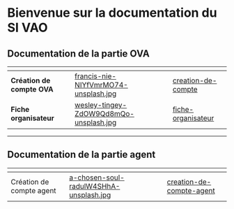 # Bienvenue sur la documentation du SI VAO

## Documentation de la partie OVA&#x20;

<table data-view="cards"><thead><tr><th></th><th data-hidden data-card-cover data-type="files"></th><th data-hidden data-card-target data-type="content-ref"></th></tr></thead><tbody><tr><td><strong>Création de compte OVA</strong></td><td><a href=".gitbook/assets/francis-nie-NIYfVmrMO74-unsplash.jpg">francis-nie-NIYfVmrMO74-unsplash.jpg</a></td><td><a href="front-ova/creation-de-compte/">creation-de-compte</a></td></tr><tr><td><strong>Fiche organisateur</strong></td><td><a href=".gitbook/assets/wesley-tingey-ZdOW9Qd8mQo-unsplash.jpg">wesley-tingey-ZdOW9Qd8mQo-unsplash.jpg</a></td><td><a href="front-ova/fiche-organisateur/">fiche-organisateur</a></td></tr></tbody></table>

***

## Documentation de la partie agent

<table data-view="cards"><thead><tr><th></th><th data-hidden data-card-cover data-type="files"></th><th data-hidden data-card-target data-type="content-ref"></th></tr></thead><tbody><tr><td>Création de compte agent</td><td><a href=".gitbook/assets/a-chosen-soul-radulW4SHhA-unsplash.jpg">a-chosen-soul-radulW4SHhA-unsplash.jpg</a></td><td><a href="back-agents/creation-de-compte-agent/">creation-de-compte-agent</a></td></tr></tbody></table>
